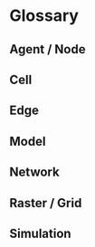 # Glossary

## Agent / Node

## Cell

## Edge

## Model

## Network

## Raster / Grid

## Simulation
